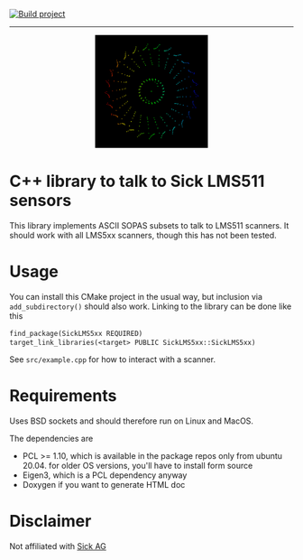 [![Build project](https://github.com/themightyoarfish/libsick-lms5xx/actions/workflows/build.yml/badge.svg)](https://github.com/themightyoarfish/libsick-lms5xx/actions/workflows/build.yml)

---

<p align="center">
<img src="gfx/image.png" alt="accidental art" width="200"/>
<p>

# C++ library to talk to Sick LMS511 sensors

This library implements ASCII SOPAS subsets to talk to LMS511 scanners. It should work
with all LMS5xx scanners, though this has not been tested.

# Usage

You can install this CMake project in the usual way, but inclusion via
`add_subdirectory()` should also work. Linking to the library can be done like this

```
find_package(SickLMS5xx REQUIRED)
target_link_libraries(<target> PUBLIC SickLMS5xx::SickLMS5xx)
```

See `src/example.cpp` for how to interact with a scanner.

# Requirements

Uses BSD sockets and should therefore run on Linux and MacOS.

The dependencies are

- PCL >= 1.10, which is available in the package repos only from ubuntu 20.04. for older
  OS versions, you'll have to install form source
- Eigen3, which is a PCL dependency anyway
- Doxygen if you want to generate HTML doc

# Disclaimer

Not affiliated with [Sick AG](https://www.sick.com/de/en/)
